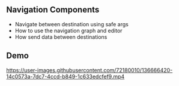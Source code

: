 ## Navigation Components
- Navigate between destination using safe args
- How to use the navigation graph and editor
- How send data between destinations

## Demo
https://user-images.githubusercontent.com/72180010/136666420-14c0573a-7dc7-4ccd-b849-1c633edcfef9.mp4

